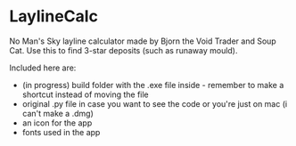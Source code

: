 # LaylineCalc
No Man's Sky layline calculator made by Bjorn the Void Trader and Soup Cat. Use this to find 3-star deposits (such as runaway mould).


Included here are:

- (in progress) build folder with the .exe file inside - remember to make a shortcut instead of moving the file
- original .py file in case you want to see the code or you're just on mac (i can't make a .dmg)
- an icon for the app
- fonts used in the app
